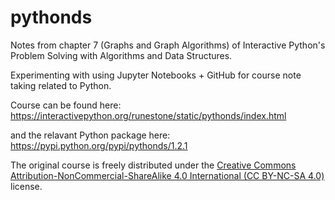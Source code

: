 # pythonds
Notes from chapter 7 (Graphs and Graph Algorithms) of Interactive Python's Problem Solving with Algorithms and Data Structures.

Experimenting with using Jupyter Notebooks + GitHub for course note taking related to Python.

Course can be found here: https://interactivepython.org/runestone/static/pythonds/index.html

and the relavant Python package here: https://pypi.python.org/pypi/pythonds/1.2.1

The original course is freely distributed under the <a href="http://creativecommons.org/licenses/by-nc-sa/4.0/">Creative Commons Attribution-NonCommercial-ShareAlike 4.0 International (CC BY-NC-SA 4.0)</a> license.
